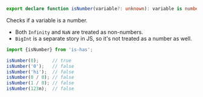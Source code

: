 ```typescript
export declare function isNumber(variable?: unknown): variable is number;
```

Checks if a variable is a number. 

- Both `Infinity` and `NaN` are treated as non-numbers.
- `BigInt` is a separate story in JS, so it's not treated as a number as well.

```typescript
import {isNumber} from 'is-has';

isNumber(0);     // true
isNumber('0');   // false
isNumber('hi');  // false
isNumber(0 / 0); // false
isNumber(1 / 0); // false
isNumber(123n);  // false
```
